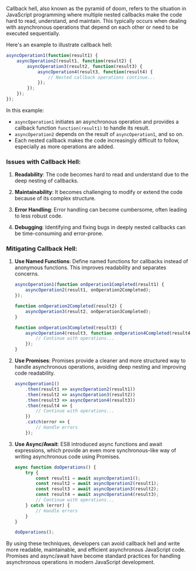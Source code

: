 Callback hell, also known as the pyramid of doom, refers to the situation in JavaScript programming where multiple nested callbacks make the code hard to read, understand, and maintain. This typically occurs when dealing with asynchronous operations that depend on each other or need to be executed sequentially.

Here's an example to illustrate callback hell:

```javascript
asyncOperation1(function(result1) {
    asyncOperation2(result1, function(result2) {
        asyncOperation3(result2, function(result3) {
            asyncOperation4(result3, function(result4) {
                // Nested callback operations continue...
            });
        });
    });
});
```

In this example:

- `asyncOperation1` initiates an asynchronous operation and provides a callback function `function(result1)` to handle its result.
- `asyncOperation2` depends on the result of `asyncOperation1`, and so on.
- Each nested callback makes the code increasingly difficult to follow, especially as more operations are added.

### Issues with Callback Hell:

1. **Readability**: The code becomes hard to read and understand due to the deep nesting of callbacks.
   
2. **Maintainability**: It becomes challenging to modify or extend the code because of its complex structure.

3. **Error Handling**: Error handling can become cumbersome, often leading to less robust code.

4. **Debugging**: Identifying and fixing bugs in deeply nested callbacks can be time-consuming and error-prone.

### Mitigating Callback Hell:

1. **Use Named Functions**: Define named functions for callbacks instead of anonymous functions. This improves readability and separates concerns.

   ```javascript
   asyncOperation1(function onOperation1Completed(result1) {
       asyncOperation2(result1, onOperation2Completed);
   });

   function onOperation2Completed(result2) {
       asyncOperation3(result2, onOperation3Completed);
   }

   function onOperation3Completed(result3) {
       asyncOperation4(result3, function onOperation4Completed(result4) {
           // Continue with operations...
       });
   }
   ```

2. **Use Promises**: Promises provide a cleaner and more structured way to handle asynchronous operations, avoiding deep nesting and improving code readability.

   ```javascript
   asyncOperation1()
       .then(result1 => asyncOperation2(result1))
       .then(result2 => asyncOperation3(result2))
       .then(result3 => asyncOperation4(result3))
       .then(result4 => {
           // Continue with operations...
       })
       .catch(error => {
           // Handle errors
       });
   ```

3. **Use Async/Await**: ES8 introduced async functions and await expressions, which provide an even more synchronous-like way of writing asynchronous code using Promises.

   ```javascript
   async function doOperations() {
       try {
           const result1 = await asyncOperation1();
           const result2 = await asyncOperation2(result1);
           const result3 = await asyncOperation3(result2);
           const result4 = await asyncOperation4(result3);
           // Continue with operations...
       } catch (error) {
           // Handle errors
       }
   }

   doOperations();
   ```

By using these techniques, developers can avoid callback hell and write more readable, maintainable, and efficient asynchronous JavaScript code. Promises and async/await have become standard practices for handling asynchronous operations in modern JavaScript development.